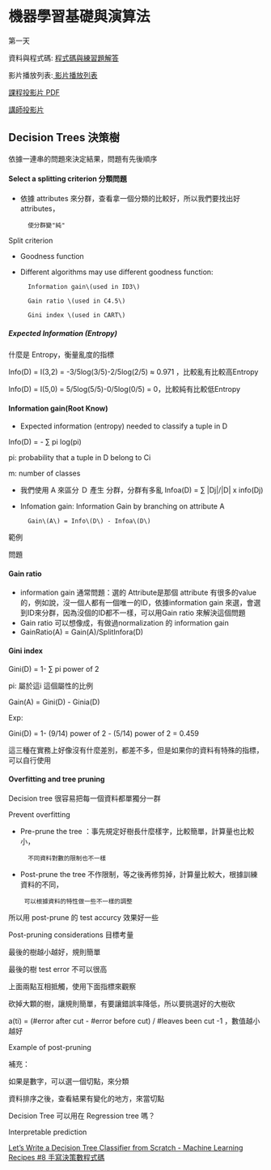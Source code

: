 # 機器學習基礎與演算法

第一天

資料與程式碼: [程式碼與練習題解答 ](https://doc-10-a8-docs.googleusercontent.com/docs/securesc/0e6o73khf30bge47v75ur1f0ansg0qb7/hbkigjjjm9spdhr1qgp49psdmg87eo5h/1551852000000/17581372301209011741/15400212421688111872/1xiJegBUNO6vIwDKleslxamYABYGO_DaE?e=download&nonce=bdftdsv7idrii&user=15400212421688111872&hash=21v2ojv6o7dsjb7o42etsnqkmoobfdre)

影片播放列表:[ 影片播放列表 ](https://www.youtube.com/playlist?list=PL1f_B9coMEeDnlocZvO4vREgupj3TWhh5)

[課程投影片 PDF](https://drive.google.com/file/d/1MMvIagRphMt_OBg4uUAj_bb4bZt6YEJc/view)

[講師投影片](https://drive.google.com/file/d/14IjJzwiKRqRQ_YKAEMcpgsHwTjvx1c5t/view)

### 

## Decision Trees 決策樹

依據一連串的問題來決定結果，問題有先後順序

#### Select a splitting criterion 分類問題

* 依據 attributes 來分群，查看拿一個分類的比較好，所以我們要找出好 attributes，

  ```
    使分群變"純"
  ```

Split criterion

* Goodness function
* Different algorithms may use different goodness function:

  ```
    Information gain\(used in ID3\)

    Gain ratio \(used in C4.5\)

    Gini index \(used in CART\)
  ```

##### Expected Information \(Entropy\)

什麼是 Entropy，衡量亂度的指標

Info\(D\) = I\(3,2\) = -3/5log\(3/5\)-2/5log\(2/5\) ≈ 0.971 ，比較亂有比較高Entropy

Info\(D\) = I\(5,0\) = 5/5log\(5/5\)-0/5log\(0/5\) = 0，比較純有比較低Entropy

#### Information gain\(Root Know\)

* Expected information \(entropy\) needed to classify a tuple in D

Info\(D\) = - ∑ pi log\(pi\)

pi: probability that a tuple in D belong to Ci

m: number of classes

* 我們使用 A 來區分 Ｄ 產生 分群，分群有多亂 Infoa\(D\) = ∑ \|Dj\|/\|D\| x info\(Dj\)
* Infomation gain: Information Gain by branching on attribute A

  ```
    Gain\(A\) = Info\(D\) - Infoa\(D\)
  ```

範例

問題

#### Gain ratio

* information gain 通常問題：選的 Attribute是那個 attribute 有很多的value的，例如說，沒一個人都有一個唯一的ID，依據information gain 來選，會選到ID來分群，因為沒個的ID都不一樣，可以用Gain ratio 來解決這個問題
* Gain ratio 可以想像成，有做過normalization 的 information gain
* GainRatio\(A\) = Gain\(A\)/SplitInfora\(D\)





#### Gini index



Gini\(D\) = 1- ∑ pi power of 2

pi: 屬於這i 這個屬性的比例



Gain\(A\) = Gini\(D\) - Ginia\(D\)



Exp:

Gini\(D\) = 1- \(9/14\) power of 2 - \(5/14\) power of 2 = 0.459



這三種在實務上好像沒有什麼差別，都差不多，但是如果你的資料有特殊的指標，可以自行使用



#### Overfitting and tree pruning

Decision tree 很容易把每一個資料都單獨分一群



Prevent overfitting

* Pre-prune the tree ：事先規定好樹長什麼樣字，比較簡單，計算量也比較小，

        不同資料對數的限制也不一樣

* Post-prune the tree 不作限制，等之後再修剪掉，計算量比較大，根據訓練資料的不同，

       可以根據資料的特性做一些不一樣的調整

所以用 post-prune 的 test accurcy 效果好一些



Post-pruning considerations 目標考量

最後的樹越小越好，規則簡單

最後的樹 test error 不可以很高

上面兩點互相抵觸，使用下面指標來觀察

砍掉大顆的樹，讓規則簡單，有要讓錯誤率降低，所以要挑選好的大樹砍



a\(ti\) = \(\#error after cut - \#error before cut\) / \#leaves been cut -1 ，數值越小越好

Example of post-pruning





補充：

如果是數字，可以選一個切點，來分類

資料排序之後，查看結果有變化的地方，來當切點



Decision Tree 可以用在 Regression tree 嗎？

Interpretable prediction



 

[Let’s Write a Decision Tree Classifier from Scratch - Machine Learning Recipes \#8 手寫決策數程式碼](https://www.youtube.com/watch?v=LDRbO9a6XPU)














